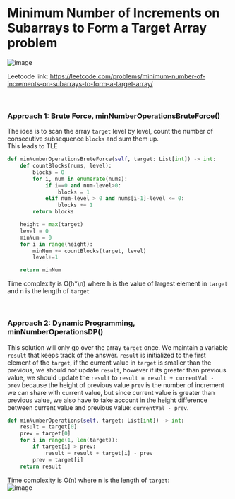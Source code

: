 # Minimum Number of Increments on Subarrays to Form a Target Array problem
![image](https://user-images.githubusercontent.com/25105806/136676629-e1a1af26-1d03-42b6-b86f-021a0d010b23.png)

Leetcode link: https://leetcode.com/problems/minimum-number-of-increments-on-subarrays-to-form-a-target-array/

<br />

### Approach 1: Brute Force, minNumberOperationsBruteForce()
The idea is to scan the array `target` level by level, count the number of consecutive subsequence `blocks` and sum them up. \
This leads to TLE

```python
def minNumberOperationsBruteForce(self, target: List[int]) -> int:
    def countBlocks(nums, level):
        blocks = 0
        for i, num in enumerate(nums):
            if i==0 and num-level>0:
                blocks = 1
            elif num-level > 0 and nums[i-1]-level <= 0:
                blocks += 1
        return blocks

    height = max(target)
    level = 0
    minNum = 0
    for i in range(height):
        minNum += countBlocks(target, level)
        level+=1

    return minNum
```

Time complexity is O(h*\n) where h is the value of largest element in `target` and n is the length of `target`


<br />

### Approach 2: Dynamic Programming, minNumberOperationsDP()
This solution will only go over the array `target` once. We maintain a variable `result` that keeps track of the answer. `result` is initialized to the first element of the `target`, if the current value in `target` is smaller than the previous, we should not update `result`, however if its greater than previous value, we should update the `result` to `result = result + currentVal - prev` because the height of previous value `prev` is the number of increment we can share with current value, but since current value is greater than previous value, we also have to take account in the height difference between current value and previous value: `currentVal - prev`.

```python
def minNumberOperations(self, target: List[int]) -> int:
    result = target[0]
    prev = target[0]
    for i in range(1, len(target)):
        if target[i] > prev:
            result = result + target[i] - prev
        prev = target[i]
    return result
```

Time complexity is O(n) where n is the length of `target`:\
![image](https://user-images.githubusercontent.com/25105806/136676748-92c8f8f3-4211-4e5c-9756-4856fbabeca5.png)



    


